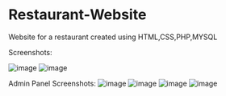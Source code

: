 # Restaurant-Website
Website for a restaurant created using HTML,CSS,PHP,MYSQL

Screenshots:

![image](https://user-images.githubusercontent.com/66072201/192028632-da5f291d-4db4-4e9d-8f5b-210962a9b6f2.png)
![image](https://user-images.githubusercontent.com/66072201/192028647-12cdf871-63c7-4c0c-9a30-971b96c6db7f.png)

Admin Panel Screenshots: 
![image](https://user-images.githubusercontent.com/66072201/192028659-fddd3812-100c-4534-b1c6-9a3e516fcacd.png)
![image](https://user-images.githubusercontent.com/66072201/192028674-3b813317-1149-402b-a07f-c8dafc932691.png)
![image](https://user-images.githubusercontent.com/66072201/192028685-2695ce26-f4c7-4f7e-8076-b8d1de0e4a41.png)
![image](https://user-images.githubusercontent.com/66072201/192028689-dc0d3d67-7e96-4cbf-9faa-e193a38bad5a.png)
